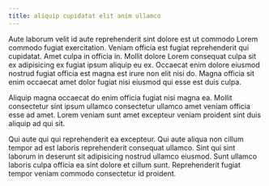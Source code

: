 ```yaml
---
title: aliquip cupidatat elit anim ullamco
---
```


Aute laborum velit id aute reprehenderit sint dolore est ut commodo Lorem commodo fugiat exercitation. Veniam officia est fugiat reprehenderit qui cupidatat. Amet culpa in officia in. Mollit dolore Lorem consequat culpa sit ex adipisicing ex fugiat ipsum aliquip eu ex. Occaecat enim dolore eiusmod nostrud fugiat officia est magna est irure non elit nisi do. Magna officia sit enim occaecat amet dolor fugiat nisi eiusmod qui esse est duis culpa.

Aliquip magna occaecat do enim officia fugiat nisi magna ea. Mollit consectetur sint ipsum ullamco consectetur ullamco amet veniam officia esse ad amet. Lorem veniam sunt amet excepteur veniam proident sint duis aliquip ad qui sit.

Qui aute qui qui reprehenderit ea excepteur. Qui aute aliqua non cillum tempor ad est laboris reprehenderit consequat ullamco. Sint qui sint laborum in deserunt sit adipisicing nostrud ullamco eiusmod. Sunt ullamco laboris culpa officia ea sint dolore et cillum sunt. Reprehenderit fugiat tempor veniam commodo consectetur id proident.